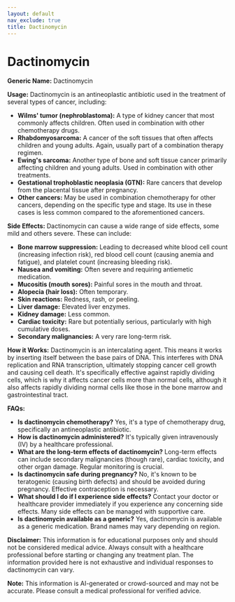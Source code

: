 ```yaml
---
layout: default
nav_exclude: true
title: Dactinomycin
---
```


# Dactinomycin

**Generic Name:** Dactinomycin

**Usage:** Dactinomycin is an antineoplastic antibiotic used in the treatment of several types of cancer, including:

* **Wilms' tumor (nephroblastoma):**  A type of kidney cancer that most commonly affects children. Often used in combination with other chemotherapy drugs.
* **Rhabdomyosarcoma:** A cancer of the soft tissues that often affects children and young adults.  Again, usually part of a combination therapy regimen.
* **Ewing's sarcoma:** Another type of bone and soft tissue cancer primarily affecting children and young adults. Used in combination with other treatments.
* **Gestational trophoblastic neoplasia (GTN):**  Rare cancers that develop from the placental tissue after pregnancy.
* **Other cancers:**  May be used in combination chemotherapy for other cancers, depending on the specific type and stage.  Its use in these cases is less common compared to the aforementioned cancers.


**Side Effects:** Dactinomycin can cause a wide range of side effects, some mild and others severe.  These can include:

* **Bone marrow suppression:** Leading to decreased white blood cell count (increasing infection risk), red blood cell count (causing anemia and fatigue), and platelet count (increasing bleeding risk).
* **Nausea and vomiting:** Often severe and requiring antiemetic medication.
* **Mucositis (mouth sores):** Painful sores in the mouth and throat.
* **Alopecia (hair loss):** Often temporary.
* **Skin reactions:**  Redness, rash, or peeling.
* **Liver damage:**  Elevated liver enzymes.
* **Kidney damage:**  Less common.
* **Cardiac toxicity:**  Rare but potentially serious, particularly with high cumulative doses.
* **Secondary malignancies:** A very rare long-term risk.


**How it Works:** Dactinomycin is an intercalating agent.  This means it works by inserting itself between the base pairs of DNA. This interferes with DNA replication and RNA transcription, ultimately stopping cancer cell growth and causing cell death.  It's specifically effective against rapidly dividing cells, which is why it affects cancer cells more than normal cells, although it also affects rapidly dividing normal cells like those in the bone marrow and gastrointestinal tract.


**FAQs:**

* **Is dactinomycin chemotherapy?** Yes, it's a type of chemotherapy drug, specifically an antineoplastic antibiotic.
* **How is dactinomycin administered?** It's typically given intravenously (IV) by a healthcare professional.
* **What are the long-term effects of dactinomycin?** Long-term effects can include secondary malignancies (though rare), cardiac toxicity, and other organ damage.  Regular monitoring is crucial.
* **Is dactinomycin safe during pregnancy?** No, it's known to be teratogenic (causing birth defects) and should be avoided during pregnancy. Effective contraception is necessary.
* **What should I do if I experience side effects?**  Contact your doctor or healthcare provider immediately if you experience any concerning side effects.  Many side effects can be managed with supportive care.
* **Is dactinomycin available as a generic?** Yes, dactinomycin is available as a generic medication.  Brand names may vary depending on region.


**Disclaimer:** This information is for educational purposes only and should not be considered medical advice. Always consult with a healthcare professional before starting or changing any treatment plan.  The information provided here is not exhaustive and individual responses to dactinomycin can vary.


**Note:** This information is AI-generated or crowd-sourced and may not be accurate. Please consult a medical professional for verified advice.